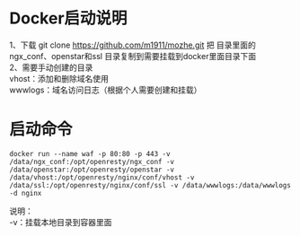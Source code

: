 # Docker启动说明

1、下载 git clone https://github.com/m1911/mozhe.git 把 目录里面的 ngx_conf、openstar和ssl 目录复制到需要挂载到docker里面目录下面
<br>2、需要手动创建的目录
<br>vhost：添加和删除域名使用
<br>wwwlogs：域名访问日志（根据个人需要创建和挂载）


# 启动命令
```docker run --name waf -p 80:80 -p 443 -v /data/ngx_conf:/opt/openresty/ngx_conf -v /data/openstar:/opt/openresty/openstar -v /data/vhost:/opt/openresty/nginx/conf/vhost -v /data/ssl:/opt/openresty/nginx/conf/ssl -v /data/wwwlogs:/data/wwwlogs -d nginx```

说明：
<br>-v：挂载本地目录到容器里面